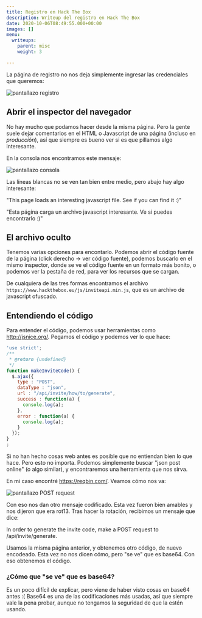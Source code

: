 ```yaml
---
title: Registro en Hack The Box
description: Writeup del registro en Hack The Box
date: 2020-10-06T08:49:55.000+00:00
images: []
menu:
  writeups:
    parent: misc
    weight: 3

---
```

La página de registro no nos deja simplemente ingresar las credenciales que queremos:

![pantallazo registro](../registro.png)

## Abrir el inspector del navegador

No hay mucho que podamos hacer desde la misma página. Pero la gente suele dejar comentarios en el HTML o Javascript de una página (incluso en _producción_), así que siempre es bueno ver si es que pillamos algo interesante.

En la consola nos encontramos este mensaje:

![pantallazo consola](../consola.png)

Las líneas blancas no se ven tan bien entre medio, pero abajo hay algo interesante:

"This page loads an interesting javascript file. See if you can find it :)"

"Esta página carga un archivo javascript interesante. Ve si puedes encontrarlo :)"

## El archivo oculto

Tenemos varias opciones para encontarlo. Podemos abrir el código fuente de la página (click derecho -> ver código fuente), podemos buscarlo en el mismo inspector, donde se ve el código fuente en un formato más bonito, o podemos ver la pestaña de red, para ver los recursos que se cargan.

De cualquiera de las tres formas encontramos el archivo `https://www.hackthebox.eu/js/inviteapi.min.js`, que es un archivo de javascript ofuscado.

## Entendiendo el código

Para entender el código, podemos usar herramientas como http://jsnice.org/. Pegamos el código y podemos ver lo que hace:

```js
'use strict';
/**
 * @return {undefined}
 */
function makeInviteCode() {
  $.ajax({
    type : "POST",
    dataType : "json",
    url : "/api/invite/how/to/generate",
    success : function(a) {
      console.log(a);
    },
    error : function(a) {
      console.log(a);
    }
  });
}
;
```

Si no han hecho cosas web antes es posible que no entiendan bien lo que hace. Pero esto no importa. Podemos simplemente buscar "json post online" (o algo similar), y encontraremos una herramienta que nos sirva.

En mi caso encontré https://reqbin.com/. Veamos cómo nos va:

![pantallazo POST request](../post.png)

Con eso nos dan otro mensaje codificado. Esta vez fueron bien amables y nos dijeron que era rot13. Tras hacer la rotación, recibimos un mensaje que dice:

In order to generate the invite code, make a POST request to \/api\/invite\/generate.

Usamos la misma página anterior, y obtenemos otro código, de nuevo encodeado. Esta vez no nos dicen cómo, pero "se ve" que es base64. Con eso obtenemos el código.

### ¿Cómo que "se ve" que es base64?

Es un poco difícil de explicar, pero viene de haber visto cosas en base64 antes :( Base64 es una de las codificaciones más usadas, así que siempre vale la pena probar, aunque no tengamos la seguridad de que la estén usando.
